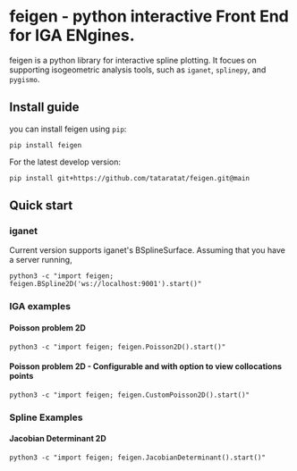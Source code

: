 # feigen - python interactive Front End for IGA ENgines.
feigen is a python library for interactive spline plotting.
It focues on supporting isogeometric analysis tools, such as `iganet`, `splinepy`, and `pygismo`.

## Install guide
you can install feigen using `pip`:
```
pip install feigen
```
For the latest develop version:
```
pip install git+https://github.com/tataratat/feigen.git@main
```

## Quick start
### iganet
Current version supports iganet's BSplineSurface.
Assuming that you have a server running,
```
python3 -c "import feigen; feigen.BSpline2D('ws://localhost:9001').start()"
```

### IGA examples
#### Poisson problem 2D
```
python3 -c "import feigen; feigen.Poisson2D().start()"
```

#### Poisson problem 2D - Configurable and with option to view collocations points
```
python3 -c "import feigen; feigen.CustomPoisson2D().start()"
```

### Spline Examples
#### Jacobian Determinant 2D
```
python3 -c "import feigen; feigen.JacobianDeterminant().start()"
```
